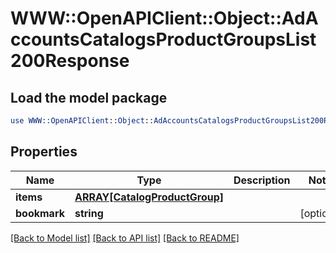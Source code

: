 # WWW::OpenAPIClient::Object::AdAccountsCatalogsProductGroupsList200Response

## Load the model package
```perl
use WWW::OpenAPIClient::Object::AdAccountsCatalogsProductGroupsList200Response;
```

## Properties
Name | Type | Description | Notes
------------ | ------------- | ------------- | -------------
**items** | [**ARRAY[CatalogProductGroup]**](CatalogProductGroup.md) |  | 
**bookmark** | **string** |  | [optional] 

[[Back to Model list]](../README.md#documentation-for-models) [[Back to API list]](../README.md#documentation-for-api-endpoints) [[Back to README]](../README.md)


